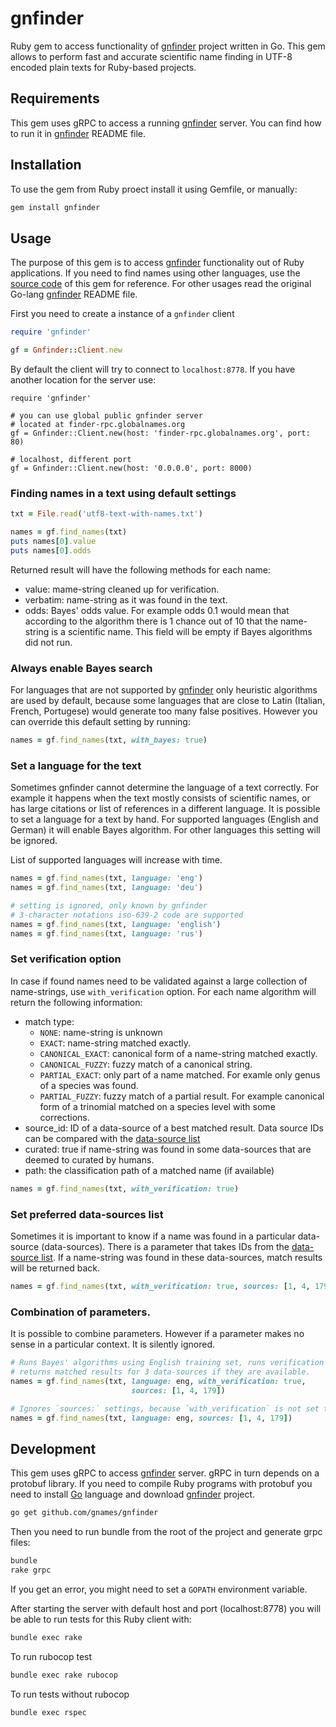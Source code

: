 # gnfinder

Ruby gem to access functionality of [gnfinder] project written in Go. This gem
allows to perform fast and accurate scientific name finding in UTF-8 encoded
plain texts for Ruby-based projects.


## Requirements

This gem uses gRPC to access a running [gnfinder] server. You can find how
to run it in [gnfinder] README file.

## Installation

To use the gem from Ruby proect install it using Gemfile, or manually:

```bash
gem install gnfinder
```

## Usage

The purpose of this gem is to access [gnfinder] functionality out of Ruby
applications. If you need to find names using other languages, use the
[source code][client] of this gem for reference. For other usages read
the original Go-lang [gnfinder] README file.

First you need to create a instance of a `gnfinder` client

```ruby
require 'gnfinder'

gf = Gnfinder::Client.new
```

By default the client will try to connect to `localhost:8778`. If you
have another location for the server use:



```
require 'gnfinder'

# you can use global public gnfinder server
# located at finder-rpc.globalnames.org
gf = Gnfinder::Client.new(host: 'finder-rpc.globalnames.org', port: 80)

# localhost, different port
gf = Gnfinder::Client.new(host: '0.0.0.0', port: 8000)
```

### Finding names in a text using default settings

```ruby
txt = File.read('utf8-text-with-names.txt')

names = gf.find_names(txt)
puts names[0].value
puts names[0].odds
```

Returned result will have the following methods for each name:

  * value: mame-string cleaned up for verification.
  * verbatim: name-string as it was found in the text.
  * odds: Bayes' odds value. For example odds 0.1 would mean that according to
    the algorithm there is 1 chance out of 10 that the name-string is
    a scientific name. This field will be empty if Bayes algorithms did not run.

### Always enable Bayes search

For languages that are not supported by [gnfinder] only heuristic algorithms
are used by default, because some languages that are close to Latin (Italian,
French, Portugese) would generate too many false positives. However you can
override this default setting by running:

```ruby
names = gf.find_names(txt, with_bayes: true)
```

### Set a language for the text

Sometimes gnfinder cannot determine the language of a text correctly. For
example it happens when the text mostly consists of scientific names, or has
large citations or list of references in a different language. It is possible
to set a language for a text by hand. For supported languages
(English and German) it will enable Bayes algorithm. For other languages
this setting will be ignored.

List of supported languages will increase with time.

```ruby
names = gf.find_names(txt, language: 'eng')
names = gf.find_names(txt, language: 'deu')

# setting is ignored, only known by gnfinder
# 3-character notations iso-639-2 code are supported
names = gf.find_names(txt, language: 'english')
names = gf.find_names(txt, language: 'rus')
```

### Set verification option

In case if found names need to be validated against a large collection of
name-strings, use `with_verification` option. For each name algorithm will
return the following information:

  * match type:
    -	``NONE``: name-string is unknown
    - ``EXACT``: name-string matched exactly.
    - ``CANONICAL_EXACT``: canonical form of a name-string matched exactly.
    - ``CANONICAL_FUZZY``: fuzzy match of a canonical string.
    - ``PARTIAL_EXACT``: only part of a name matched. For examle only genus of a
      species was found.
    - ``PARTIAL_FUZZY``: fuzzy match of a partial result. For example canonical
      form of a trinomial matched on a species level with some corrections.
  * source_id: ID of a data-source of a best matched result. Data source IDs
    can be compared with the [data-source list]
  * curated: true if name-string was found in some data-sources that are
    deemed to curated by humans.
  * path: the classification path of a matched name (if available)

```ruby
names = gf.find_names(txt, with_verification: true)
```

### Set preferred data-sources list

Sometimes it is important to know if a name was found in a particular
data-source (data-sources). There is a parameter that takes IDs from the
[data-source list]. If a name-string was found in these data-sources, match
results will be returned back.

```ruby
names = gf.find_names(txt, with_verification: true, sources: [1, 4, 179])
```
### Combination of parameters.

It is possible to combine parameters. However if a parameter makes no sense in
a particular context. It is silently ignored.

```ruby
# Runs Bayes' algorithms using English training set, runs verification and
# returns matched results for 3 data-sources if they are available.
names = gf.find_names(txt, language: eng, with_verification: true,
                           sources: [1, 4, 179])

# Ignores `sources:` settings, because `with_verification` is not set to `true`
names = gf.find_names(txt, language: eng, sources: [1, 4, 179])
```

## Development

This gem uses gRPC to access [gnfinder] server. gRPC in turn depends on a
protobuf library. If you need to compile Ruby programs with protobuf you need
to install [Go] language and download [gnfinder] project.

```bash
go get github.com/gnames/gnfinder
```
Then you need to run bundle from the root of the project and generate
grpc files:

```bash
bundle
rake grpc
```

If you get an error, you might need to set a ``GOPATH`` environment variable.

After starting the server with default host and port (localhost:8778) you will
be able to run tests for this Ruby client with:

```bash
bundle exec rake
```

To run rubocop test

```bash
bundle exec rake rubocop
```

To run tests without rubocop
```bash
bundle exec rspec
```

[gnfinder]: https://github.com/gnames/gnfinder
[gnfinder recent release]: https://github.com/gnames/gnfinder/releases
[Go]: https://golang.org/doc/install
[client]: https://github.com/GlobalNamesArchitecture/gnfinder/blob/master/lib/gnfinder/client.rb
[data-source list]: http://index.globalnames.org/datasource
